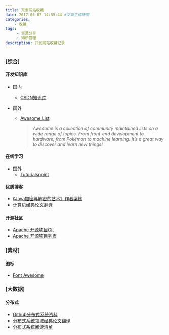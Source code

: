```yaml
---
title: 开发网站收藏
date: 2017-06-07 14:35:44 #文章生成時間
categories: 
	- 收藏
tags: 
     - 资源分享
     - 知识管理
description: 开发网站收藏记录
---
```


### **[综合]**

#### 开发知识库
* 国内
  * [CSDN知识库](http://lib.csdn.net/home)

* 国外
  * [Awesome List](https://github.com/sindresorhus/awesome)
  
     > *Awesome  is a collection of community maintained lists on a wide range of topics. From front-end development to hardware, from Pokémon to machine learning. It’s a great way to discover and learn new things!*

#### 在线学习
* 国外
  * [Tutorialspoint](https://www.tutorialspoint.com)

#### 优质博客

*  [《Java加密与解密的艺术》作者梁栋]( http://snowolf.iteye.com/)
*  [计算机经典论文翻译]( http://duanple.lofter.com/)


#### 开源社区

*  [Apache 开源项目Git](https://github.com/apache)
*  [ Apache 开源项目列表](https://www.apache.org/index.html#projects-list)

### **[素材]**

#### 图标

 * [Font Awesome](http://fontawesome.io/icons/)

### **[大数据]**

#### 分布式

*  [Github分布式系统资料](https://github.com/ty4z2008/Qix/blob/master/ds.md)
*  [分布式系统领域经典论文翻译](http://duanple.blog.163.com/blog/static/709717672011330101333271/)
*  [分布式系统阅读清单](http://blog.jobbole.com/84575/)




